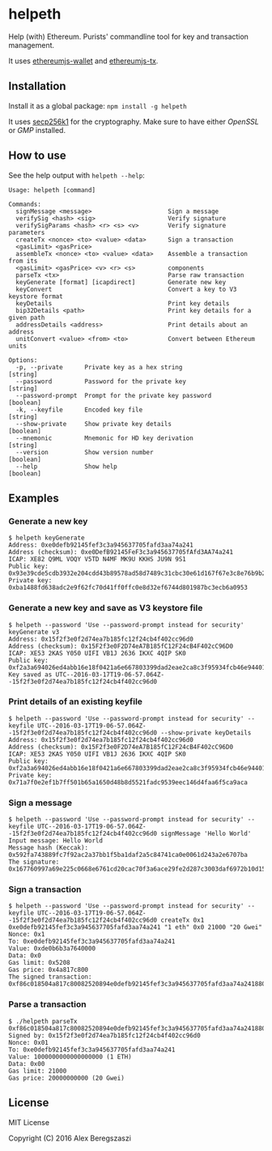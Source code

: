 # helpeth

Help (with) Ethereum. Purists' commandline tool for key and transaction management.

It uses [ethereumjs-wallet](https://github.com/axic/ethereumjs-wallet) and [ethereumjs-tx](https://github.com/ethereumjs/ethereumjs-tx).

## Installation

Install it as a global package: `npm install -g helpeth`

It uses [secp256k1](https://github.com/cryptocoinjs/secp256k1-node) for the cryptography. Make sure to have either *OpenSSL* or *GMP* installed.

## How to use

See the help output with `helpeth --help`:

```
Usage: helpeth [command]

Commands:
  signMessage <message>                     Sign a message
  verifySig <hash> <sig>                    Verify signature
  verifySigParams <hash> <r> <s> <v>        Verify signature parameters
  createTx <nonce> <to> <value> <data>      Sign a transaction
  <gasLimit> <gasPrice>
  assembleTx <nonce> <to> <value> <data>    Assemble a transaction from its
  <gasLimit> <gasPrice> <v> <r> <s>         components
  parseTx <tx>                              Parse raw transaction
  keyGenerate [format] [icapdirect]         Generate new key
  keyConvert                                Convert a key to V3 keystore format
  keyDetails                                Print key details
  bip32Details <path>                       Print key details for a given path
  addressDetails <address>                  Print details about an address
  unitConvert <value> <from> <to>           Convert between Ethereum units

Options:
  -p, --private      Private key as a hex string                        [string]
  --password         Password for the private key                       [string]
  --password-prompt  Prompt for the private key password               [boolean]
  -k, --keyfile      Encoded key file                                   [string]
  --show-private     Show private key details                          [boolean]
  --mnemonic         Mnemonic for HD key derivation                     [string]
  --version          Show version number                               [boolean]
  --help             Show help                                         [boolean]
```

## Examples

### Generate a new key

```
$ helpeth keyGenerate
Address: 0xe0defb92145fef3c3a945637705fafd3aa74a241
Address (checksum): 0xe0DefB92145FeF3c3a945637705fAfd3AA74a241
ICAP: XE82 Q9ML VOQY V5TD N4MF MK9U KKHS JU9N 9S1
Public key: 0x93e39cde5cdb3932e204cdd43b89578ad58d7489c31cbc30e61d167f67e3c8e76b9b2249377fa84f73b11c68f2f7a62f205f430f3a4370fd5dab6e3139d84977
Private key: 0xba1488fd638adc2e9f62fc70d41ff0ffc0e8d32ef6744d801987bc3ecb6a0953
```

### Generate a new key and save as V3 keystore file

```
$ helpeth --password 'Use --password-prompt instead for security' keyGenerate v3
Address: 0x15f2f3e0f2d74ea7b185fc12f24cb4f402cc96d0
Address (checksum): 0x15F2f3e0F2D74eA7B185fC12F24cB4F402cC96D0
ICAP: XE53 2KAS Y050 UIFI VB1J 2636 IKXC 4QIP SK0
Public key: 0xf2a3a694026ed4abb16e18f0421a6e667803399dad2eae2ca8c3f95934fcb46e9440183fd278181deb501d2f0766d0f676d0cac84da3632590e2978cb6883bc4
Key saved as UTC--2016-03-17T19-06-57.064Z--15f2f3e0f2d74ea7b185fc12f24cb4f402cc96d0
```

### Print details of an existing keyfile

```
$ helpeth --password 'Use --password-prompt instead for security' --keyfile UTC--2016-03-17T19-06-57.064Z--15f2f3e0f2d74ea7b185fc12f24cb4f402cc96d0 --show-private keyDetails
Address: 0x15f2f3e0f2d74ea7b185fc12f24cb4f402cc96d0
Address (checksum): 0x15F2f3e0F2D74eA7B185fC12F24cB4F402cC96D0
ICAP: XE53 2KAS Y050 UIFI VB1J 2636 IKXC 4QIP SK0
Public key: 0xf2a3a694026ed4abb16e18f0421a6e667803399dad2eae2ca8c3f95934fcb46e9440183fd278181deb501d2f0766d0f676d0cac84da3632590e2978cb6883bc4
Private key: 0x71a7f0e2ef1b7ff501b65a1650d48b8d5521fadc9539eec146d4faa6f5ca9aca
```

### Sign a message

```
$ helpeth --password 'Use --password-prompt instead for security' --keyfile UTC--2016-03-17T19-06-57.064Z--15f2f3e0f2d74ea7b185fc12f24cb4f402cc96d0 signMessage 'Hello World'
Input message: Hello World
Message hash (Keccak): 0x592fa743889fc7f92ac2a37bb1f5ba1daf2a5c84741ca0e0061d243a2e6707ba
The signature: 0x167760997a69e225c0668e6761cd20cac70f3a6ace29fe2d287c3003daf6972b10d158a47e8f064cf982a3defdf236247c41249dbfb0fb81f0d126c26a94971d01
```

### Sign a transaction

```
$ helpeth --password 'Use --password-prompt instead for security' --keyfile UTC--2016-03-17T19-06-57.064Z--15f2f3e0f2d74ea7b185fc12f24cb4f402cc96d0 createTx 0x1 0xe0defb92145fef3c3a945637705fafd3aa74a241 "1 eth" 0x0 21000 "20 Gwei"
Nonce: 0x1
To: 0xe0defb92145fef3c3a945637705fafd3aa74a241
Value: 0xde0b6b3a7640000
Data: 0x0
Gas limit: 0x5208
Gas price: 0x4a817c800
The signed transaction: 0xf86c018504a817c80082520894e0defb92145fef3c3a945637705fafd3aa74a241880de0b6b3a7640000001ba01893f2731799dc436da31e092f75bece7bfbdb4942b60b106d61ec06f143aed2a075548818010ccd7fd3e3dd6172f072d4dec19c8956c735bdd34b4aea809ff6be
```

### Parse a transaction

```
$ ./helpeth parseTx 0xf86c018504a817c80082520894e0defb92145fef3c3a945637705fafd3aa74a241880de0b6b3a7640000001ba01893f2731799dc436da31e092f75bece7bfbdb4942b60b106d61ec06f143aed2a075548818010ccd7fd3e3dd6172f072d4dec19c8956c735bdd34b4aea809ff6be
Signed by: 0x15f2f3e0f2d74ea7b185fc12f24cb4f402cc96d0
Nonce: 0x01
To: 0xe0defb92145fef3c3a945637705fafd3aa74a241
Value: 1000000000000000000 (1 ETH)
Data: 0x00
Gas limit: 21000
Gas price: 20000000000 (20 Gwei)
```

## License

MIT License

Copyright (C) 2016 Alex Beregszaszi
